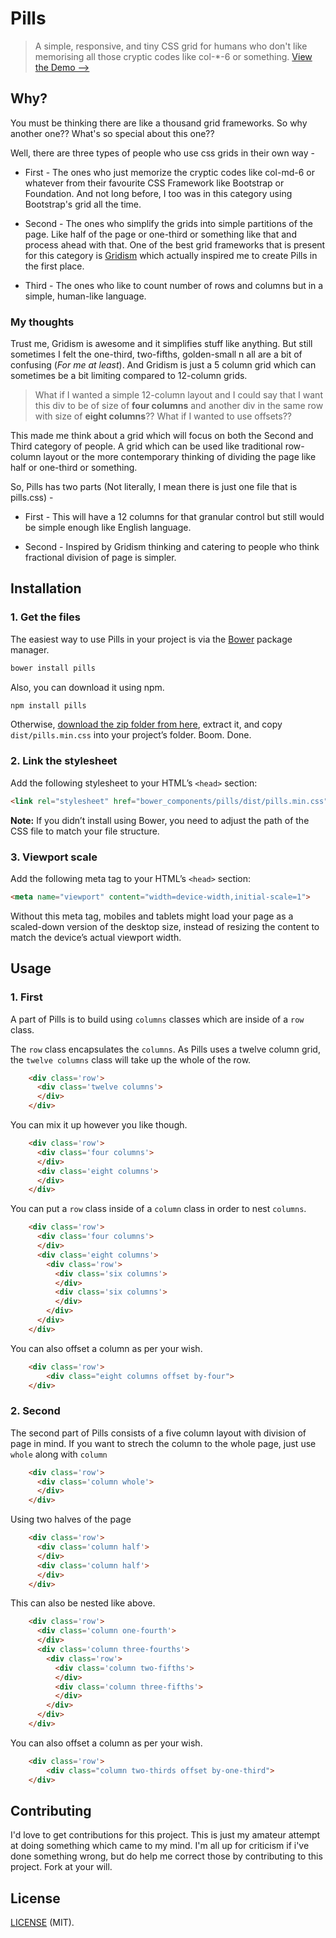 # Pills

> A simple, responsive, and tiny CSS grid for humans who don't like memorising all those cryptic codes like col-*-6 or something.
> [View the Demo -->](http://arkpod.in/pills)

## Why?
You must be thinking there are like a thousand grid frameworks. So why another one?? What's so special about this one??

Well, there are three types of people who use css grids in their own way -

* First - The ones who just memorize the cryptic codes like col-md-6 or whatever from their favourite CSS Framework like Bootstrap or Foundation. And not long before, I too was in this category using Bootstrap's grid all the time.

* Second - The ones who simplify the grids into simple partitions of the page. Like half of the page or one-third or something like that and process ahead with that. One of the best grid frameworks that is present for this category is [Gridism](http://cobyism.com/gridism/) which  actually inspired me to create Pills in the first place.

* Third -  The ones who like to count number of rows and columns but in a simple, human-like language.


### My thoughts
Trust me, Gridism is awesome and it simplifies stuff like anything. But still sometimes I felt the one-third, two-fifths, golden-small n all are a bit of confusing (_For me at least_). And Gridism is just a 5 column grid which can sometimes be a bit limiting compared to 12-column grids. 

> What if I wanted a simple 12-column layout and I could say that I want this div to be of size of **four columns**  and another div in the same row with size of **eight columns**?? 
> What if I wanted to use offsets??

This made me think about a grid which will focus on both the Second and Third category of people. A grid which can be used like traditional row-column layout or the more contemporary thinking of dividing the page like half or one-third or something.

So, Pills has two parts (Not literally, I mean there is just one file that is pills.css) - 

* First - This will have a 12 columns for that granular control but still would be simple enough like English language.

* Second - Inspired by Gridism thinking and catering to people who think fractional division of page is simpler.


## Installation

### 1. Get the files

The easiest way to use Pills in your project is via the [Bower](http://twitter.github.com/bower) package manager.

```sh
bower install pills
```

Also, you can download it using npm.
```sh
npm install pills
```

Otherwise, [download the zip folder from here](https://github.com/rohitkrai03/pills), extract it, and copy `dist/pills.min.css` into your project’s folder. Boom. Done.

### 2. Link the stylesheet

Add the following stylesheet to your HTML’s `<head>` section:

```html
<link rel="stylesheet" href="bower_components/pills/dist/pills.min.css">
```

**Note:** If you didn’t install using Bower, you need to adjust the path of the CSS file to match your file structure.

### 3. Viewport scale

Add the following meta tag to your HTML’s `<head>` section:

```html
<meta name="viewport" content="width=device-width,initial-scale=1">
```

Without this meta tag, mobiles and tablets might load your page as a scaled-down version of the desktop size, instead of resizing the content to match the device’s actual viewport width.

## Usage

### 1. First 

A part of Pills is to build using `columns` classes which are inside of a `row` class.

The `row` class encapsulates the `columns`. As Pills uses a twelve column grid, the `twelve columns` class will take up the whole of the row.
```html
    <div class='row'>
      <div class='twelve columns'>
      </div>
    </div>
```


You can mix it up however you like though.
```html
    <div class='row'>
      <div class='four columns'>
      </div>
      <div class='eight columns'>
      </div>
    </div>
```


You can put a `row` class inside of a `column` class in order to nest `columns`.
```html
    <div class='row'>
      <div class='four columns'>
      </div>
      <div class='eight columns'>
        <div class='row'>
          <div class='six columns'>
          </div>
          <div class='six columns'>
          </div>
        </div>
      </div>
    </div>
```


You can also offset a column as per your wish.
```html
    <div class='row'>
        <div class="eight columns offset by-four">
    </div>
```




### 2. Second 

The second part of Pills consists of a five column layout with division of page in mind. If you want to strech the column to the whole page, just use `whole` along with `column`

```html
    <div class='row'>
      <div class='column whole'>
      </div>
    </div>
```


Using two halves of the page
```html
    <div class='row'>
      <div class='column half'>
      </div>
      <div class='column half'>
      </div>
    </div>
```


This can also be nested like above.
```html
    <div class='row'>
      <div class='column one-fourth'>
      </div>
      <div class='column three-fourths'>
        <div class='row'>
          <div class='column two-fifths'>
          </div>
          <div class='column three-fifths'>
          </div>
        </div>
      </div>
    </div>
```


You can also offset a column as per your wish.
```html
    <div class='row'>
        <div class="column two-thirds offset by-one-third">
    </div>
```



## Contributing
I'd love to get contributions for this project. This is just my amateur attempt at doing something which came to my mind. I'm all up for criticism if i've done something wrong, but do help me correct those by contributing to this project. Fork at your will. 

## License

[LICENSE](https://github.com/rohitkrai03/pills/blob/gh-pages/LICENSE) (MIT).
 
